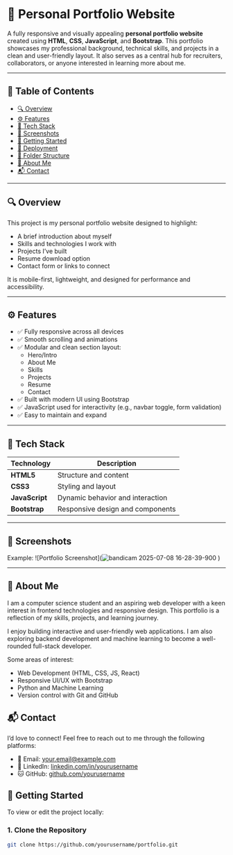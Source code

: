 # 💼 Personal Portfolio Website

A fully responsive and visually appealing **personal portfolio website** created using **HTML**, **CSS**, **JavaScript**, and **Bootstrap**. This portfolio showcases my professional background, technical skills, and projects in a clean and user-friendly layout. It also serves as a central hub for recruiters, collaborators, or anyone interested in learning more about me.

---

## 📌 Table of Contents

- [🔍 Overview](#-overview)
- [⚙️ Features](#️-features)
- [🧰 Tech Stack](#-tech-stack)
- [📸 Screenshots](#-screenshots)
- [🚀 Getting Started](#-getting-started)
- [📡 Deployment](#-deployment)
- [📂 Folder Structure](#-folder-structure)
- [🙋 About Me](#-about-me)
- [📬 Contact](#-contact)

---

## 🔍 Overview

This project is my personal portfolio website designed to highlight:

- A brief introduction about myself
- Skills and technologies I work with
- Projects I’ve built
- Resume download option
- Contact form or links to connect

It is mobile-first, lightweight, and designed for performance and accessibility.

---

## ⚙️ Features

- ✅ Fully responsive across all devices
- ✅ Smooth scrolling and animations
- ✅ Modular and clean section layout:
  - Hero/Intro
  - About Me
  - Skills
  - Projects
  - Resume
  - Contact
- ✅ Built with modern UI using Bootstrap
- ✅ JavaScript used for interactivity (e.g., navbar toggle, form validation)
- ✅ Easy to maintain and expand

---

## 🧰 Tech Stack

| Technology     | Description                      |
|----------------|----------------------------------|
| **HTML5**      | Structure and content             |
| **CSS3**       | Styling and layout                |
| **JavaScript** | Dynamic behavior and interaction  |
| **Bootstrap**  | Responsive design and components  |

---

## 📸 Screenshots


Example:
![Portfolio Screenshot](![bandicam 2025-07-08 16-28-39-900](https://github.com/user-attachments/assets/d06d99fd-30d1-463c-850d-1321162dc015)
)

---

## 🙋 About Me

I am a computer science student and an aspiring web developer with a keen interest in frontend technologies and responsive design. This portfolio is a reflection of my skills, projects, and learning journey.

I enjoy building interactive and user-friendly web applications. I am also exploring backend development and machine learning to become a well-rounded full-stack developer.

Some areas of interest:
- Web Development (HTML, CSS, JS, React)
- Responsive UI/UX with Bootstrap
- Python and Machine Learning
- Version control with Git and GitHub

## 📬 Contact

I’d love to connect! Feel free to reach out to me through the following platforms:

- 📧 Email: [your.email@example.com](mailto:harshaballanki05@gmail.com)
- 💼 LinkedIn: [linkedin.com/in/yourusername](https://linkedin.com/in/harshavardhan-ballanki)
- 🐱 GitHub: [github.com/yourusername](https://github.com/HarshavardhanBallanki)

## 🚀 Getting Started

To view or edit the project locally:

### 1. Clone the Repository

```bash
git clone https://github.com/yourusername/portfolio.git

